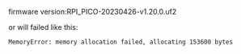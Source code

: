 firmware version:RPI_PICO-20230426-v1.20.0.uf2

or  will failed like this:

```
MemoryError: memory allocation failed, allocating 153600 bytes
```
